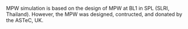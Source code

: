 MPW simulation is based on the design of MPW at BL1 in SPL (SLRI, Thailand). However, the MPW was designed, contructed, and donated by the ASTeC, UK.
